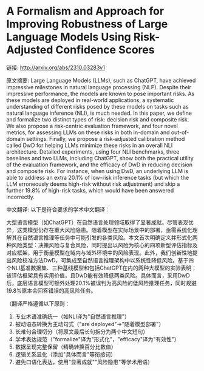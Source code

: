 # A Formalism and Approach for Improving Robustness of Large Language Models Using Risk-Adjusted Confidence Scores

链接: http://arxiv.org/abs/2310.03283v1

原文摘要:
Large Language Models (LLMs), such as ChatGPT, have achieved impressive
milestones in natural language processing (NLP). Despite their impressive
performance, the models are known to pose important risks. As these models are
deployed in real-world applications, a systematic understanding of different
risks posed by these models on tasks such as natural language inference (NLI),
is much needed. In this paper, we define and formalize two distinct types of
risk: decision risk and composite risk. We also propose a risk-centric
evaluation framework, and four novel metrics, for assessing LLMs on these risks
in both in-domain and out-of-domain settings. Finally, we propose a
risk-adjusted calibration method called DwD for helping LLMs minimize these
risks in an overall NLI architecture. Detailed experiments, using four NLI
benchmarks, three baselines and two LLMs, including ChatGPT, show both the
practical utility of the evaluation framework, and the efficacy of DwD in
reducing decision and composite risk. For instance, when using DwD, an
underlying LLM is able to address an extra 20.1% of low-risk inference tasks
(but which the LLM erroneously deems high-risk without risk adjustment) and
skip a further 19.8% of high-risk tasks, which would have been answered
incorrectly.

中文翻译:
以下是符合要求的学术中文翻译：

大型语言模型（如ChatGPT）在自然语言处理领域取得了显著成就。尽管表现优异，这类模型仍存在重大风险隐患。随着模型在实际场景中的部署，亟需系统化理解其在自然语言推理等任务中可能引发的各类风险。本文首次明确定义并形式化两种风险类型：决策风险与复合风险，同时提出以风险为核心的四项新型评估指标及对应框架，用于衡量模型在域内与域外环境中的风险表现。此外，我们创新性地提出风险校准方法DwD，可集成至自然语言推理架构中以系统性降低风险。基于四个NLI基准数据集、三种基线模型和包括ChatGPT在内的两种大模型的实验表明：该评估框架具有实用价值，且DwD能有效降低两类风险。具体而言，采用DwD后，底层语言模型可额外处理20.1%被误判为高风险的低风险推理任务，同时规避19.8%原本会回答错误的高风险任务。

（翻译严格遵循以下原则：
1. 专业术语准确统一（如NLI译为"自然语言推理"）
2. 被动语态转换为主动句式（"are deployed"→"随着模型部署"）
3. 长难句合理切分（将原文最后长句拆分为两个中文短句）
4. 学术表达规范（"formalize"译为"形式化"，"efficacy"译为"有效性"）
5. 数据呈现完整保留（精确转换百分比数值）
6. 逻辑关系显化（添加"具体而言"等衔接词）
7. 避免口语化表达，使用"显著成就""风险隐患"等学术用语）

